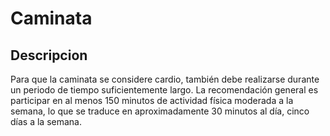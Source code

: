# Caminata

## Descripcion
Para que la caminata se considere cardio, también debe realizarse durante un periodo de tiempo suficientemente largo. La recomendación general es participar en al menos 150 minutos de actividad física moderada a la semana, lo que se traduce en aproximadamente 30 minutos al día, cinco días a la semana.